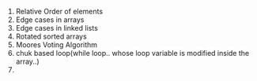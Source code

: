 

1. Relative Order of elements
2. Edge cases in arrays
3. Edge cases in linked lists
4. Rotated sorted arrays
5. Moores Voting Algorithm
6. chuk based loop(while loop.. whose loop variable is modified inside the array..)
7. 